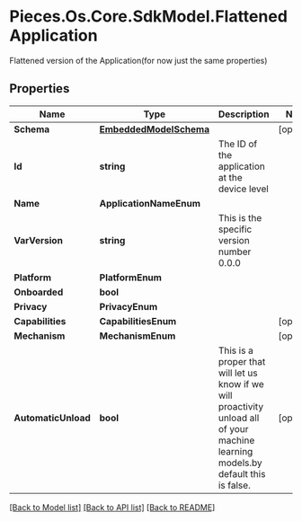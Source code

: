 # Pieces.Os.Core.SdkModel.FlattenedApplication
Flattened version of the Application(for now just the same properties)

## Properties

Name | Type | Description | Notes
------------ | ------------- | ------------- | -------------
**Schema** | [**EmbeddedModelSchema**](EmbeddedModelSchema.md) |  | [optional] 
**Id** | **string** | The ID of the application at the device level | 
**Name** | **ApplicationNameEnum** |  | 
**VarVersion** | **string** | This is the specific version number 0.0.0 | 
**Platform** | **PlatformEnum** |  | 
**Onboarded** | **bool** |  | 
**Privacy** | **PrivacyEnum** |  | 
**Capabilities** | **CapabilitiesEnum** |  | [optional] 
**Mechanism** | **MechanismEnum** |  | [optional] 
**AutomaticUnload** | **bool** | This is a proper that will let us know if we will proactivity unload all of your machine learning models.by default this is false. | [optional] 

[[Back to Model list]](../README.md#documentation-for-models) [[Back to API list]](../README.md#documentation-for-api-endpoints) [[Back to README]](../README.md)

